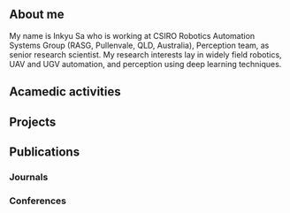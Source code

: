 ## About me
My name is Inkyu Sa who is working at CSIRO Robotics Automation Systems Group (RASG, Pullenvale, QLD, Australia), Perception team, as senior research scientist. My research interests lay in widely field robotics, UAV and UGV automation, and perception using deep learning techniques.


## Acamedic activities

## Projects

## Publications

### Journals

### Conferences